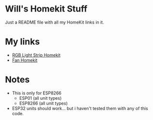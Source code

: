 # Will's Homekit Stuff
Just a README file with all my HomeKit links in it.

# My links
- [RGB Light Strip Homekit](https://github.com/Frostist/RGB-LED-Strip-ESP8266-Homekit)
- [Fan Homekit](https://github.com/Frostist/Fan_ESP8266_Homekit)

# Notes
- This is only for ESP8266
  - ESP01 (all unit types)
  - ESP8266 (all unit types)
- ESP32 units should work... but i haven't tested them with any of this code.
